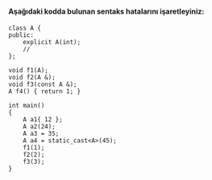 #### Aşağıdaki kodda bulunan sentaks hatalarını işaretleyiniz:

```
class A {
public:
	explicit A(int);
	//
};

void f1(A);
void f2(A &);
void f3(const A &);
A f4() { return 1; }

int main()
{
	A a1{ 12 };
	A a2(24);
	A a3 = 35;
	A a4 = static_cast<A>(45);
	f1(1);
	f2(2);
	f3(3);
}
```
